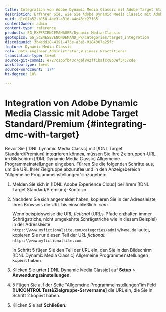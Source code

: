 ```yaml
---
title: Integration von Adobe Dynamic Media Classic mit Adobe Target Standard/Premium
description: Erfahren Sie, wie Sie Adobe Dynamic Media Classic mit Adobe Target Standard/Premium integrieren.
uuid: d1c07a52-b058-4ae3-a31d-44c43dc27f65
contentOwner: admin
content-type: reference
products: SG_EXPERIENCEMANAGER/Dynamic-Media-Classic
geptopics: SG_SCENESEVENONDEMAND_PK/categories/target_integration
discoiquuid: 3b4add18-4191-475e-a3a3-0184367a25fc
feature: Dynamic Media Classic
role: Data Engineer,Administrator,Business Practitioner
translation-type: tm+mt
source-git-commit: e727c1b5fb43c7def842ff1bafcc8b3ef3437cde
workflow-type: tm+mt
source-wordcount: '174'
ht-degree: 10%

---
```



# Integration von Adobe Dynamic Media Classic mit Adobe Target Standard/Premium {#integrating-dmc-with-target}

Bevor Sie [!DNL Dynamic Media Classic] mit [!DNL Target Standard/Premium] integrieren können, müssen Sie Ihre Zielgruppen-URL im Bildschirm [!DNL Dynamic Media Classic] Allgemeine Programmeinstellungen eingeben. Führen Sie die folgenden Schritte aus, um die URL Ihrer Zielgruppe abzurufen und in den Anzeigebereich &quot;Allgemeine Programmeinstellungen&quot;einzugeben:

1. Melden Sie sich in [!DNL Adobe Experience Cloud] bei Ihrem [!DNL Target Standard/Premium]-Konto an.
1. Nachdem Sie sich angemeldet haben, kopieren Sie in der Adressleiste Ihres Browsers die URL bis einschließlich *.com*.

   Wenn beispielsweise die URL *fictional* (URLs-Pfade enthalten immer Schrägstriche, nicht umgekehrte Schrägstriche wie in diesem Beispiel) in der Adressleiste `https:\\www.myfictionalsite.com/categories/admin/home.do` lautet, kopieren Sie nur diesen Teil der URL *fictional*: `https:\\www.myfictionalsite.com`.

   In Schritt 5 fügen Sie den Teil der URL ein, den Sie in den Bildschirm [!DNL Dynamic Media Classic] Allgemeine Programmeinstellungen kopiert haben.

1. Klicken Sie unter [!DNL Dynamic Media Classic] auf **Setup** > **Anwendungseinstellungen**.
1. 5 Fügen Sie auf der Seite &quot;Allgemeine Programmeinstellungen&quot;im Feld **[!UICONTROL Test&amp;Zielgruppe-Servername]** die URL ein, die Sie in Schritt 2 kopiert haben.
1. Klicken Sie auf **Schließen**.

